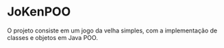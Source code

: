 # JoKenPOO
O projeto consiste em um jogo da velha simples, com a implementação de classes e objetos em Java POO.
